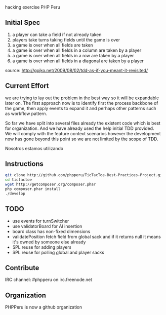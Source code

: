 hacking exercise PHP Peru

Initial Spec
------------

1. a player can take a field if not already taken
2. players take turns taking fields until the game is over
3. a game is over when all fields are taken
4. a game is over when all fields in a column are taken by a player
5. a game is over when all fields in a row are taken by a player
6. a game is over when all fields in a diagonal are taken by a player

source: http://gojko.net/2009/08/02/tdd-as-if-you-meant-it-revisited/

Current Effort
--------------
we are trying to lay out the problem in the best way so it will be
expandable later on. The first approach now is to identify first the
process backbone of the game, then apply events to expand it and
perhaps other patterns such as workflow pattern.

So far we have split into several files already the existent code
which is best for organization. And we have already used the help
initial TDD provided. We will comply with the feature context
scenarios however the development now has gone beyond this point
so we are not limited by the scope of TDD.

Nosotros estamos utilizando 

Instructions
------------

```sh
git clone http://github.com/phpperu/TicTacToe-Best-Practices-Project.git tictactoe
cd tictactoe
wget http://getcomposer.org/composer.phar
php composer.phar install
./develop
```

TODO
----

* use events for turnSwitcher
* use validatorBoard for AI insertion
* board class has non-fixed dimensions
* validatePosition
    fetch field from global sack and if it returns null it means it's owned by someone else already
* SPL reuse for adding players
* SPL reuse for polling global and player sacks

Contribute
----------

IRC channel: #phpperu on irc.freenode.net

Organization
------------

PHPPeru is now a github organization
